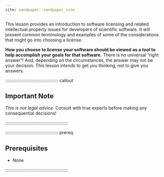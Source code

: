 ```yaml
---
site: sandpaper::sandpaper_site
---
```

This lesson provides an introduction to software licensing and related intellectual property issues for developers of scientific software.
It will present common terminology and examples of some of the considerations that might go into choosing a license.

**How you choose to license your software should be viewed as a *tool* to help accomplish your goals for that software.**
There is no universal “right answer”!
And, depending on the circumstances, the answer may not be your decision.
This lesson intends to get you thinking, not to give you answers.

::::::::::::::::::::::::::::::::::::::::::  callout

## Important Note
*This is not legal advice.* Consult with true experts before making any consequential decisions!

::::::::::::::::::::::::::::::::::::::::::::::::::

::::::::::::::::::::::::::::::::::::::::::  prereq

## Prerequisites

* None

::::::::::::::::::::::::::::::::::::::::::::::::::